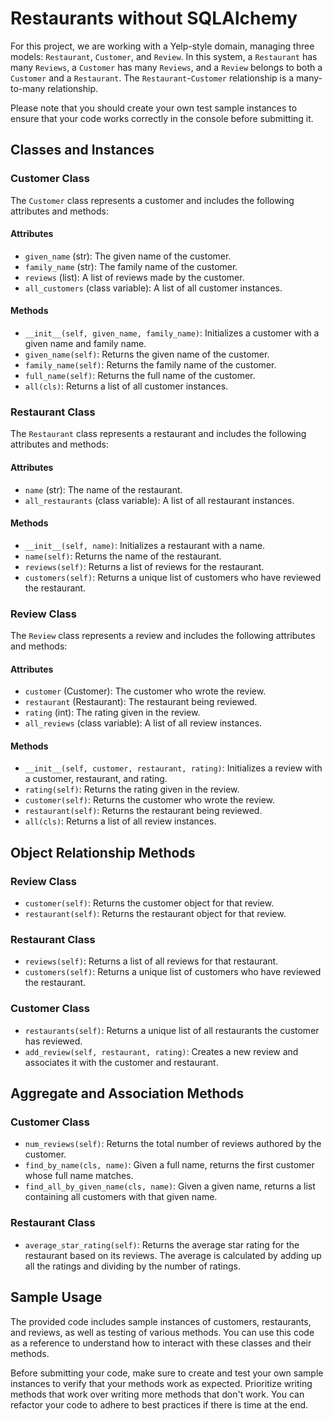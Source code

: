 # Restaurants without SQLAlchemy

For this project, we are working with a Yelp-style domain, managing three models: `Restaurant`, `Customer`, and `Review`. In this system, a `Restaurant` has many `Reviews`, a `Customer` has many `Reviews`, and a `Review` belongs to both a `Customer` and a `Restaurant`. The `Restaurant`-`Customer` relationship is a many-to-many relationship.

Please note that you should create your own test sample instances to ensure that your code works correctly in the console before submitting it.

## Classes and Instances

### Customer Class
The `Customer` class represents a customer and includes the following attributes and methods:

#### Attributes
- `given_name` (str): The given name of the customer.
- `family_name` (str): The family name of the customer.
- `reviews` (list): A list of reviews made by the customer.
- `all_customers` (class variable): A list of all customer instances.

#### Methods
- `__init__(self, given_name, family_name)`: Initializes a customer with a given name and family name.
- `given_name(self)`: Returns the given name of the customer.
- `family_name(self)`: Returns the family name of the customer.
- `full_name(self)`: Returns the full name of the customer.
- `all(cls)`: Returns a list of all customer instances.

### Restaurant Class
The `Restaurant` class represents a restaurant and includes the following attributes and methods:

#### Attributes
- `name` (str): The name of the restaurant.
- `all_restaurants` (class variable): A list of all restaurant instances.

#### Methods
- `__init__(self, name)`: Initializes a restaurant with a name.
- `name(self)`: Returns the name of the restaurant.
- `reviews(self)`: Returns a list of reviews for the restaurant.
- `customers(self)`: Returns a unique list of customers who have reviewed the restaurant.

### Review Class
The `Review` class represents a review and includes the following attributes and methods:

#### Attributes
- `customer` (Customer): The customer who wrote the review.
- `restaurant` (Restaurant): The restaurant being reviewed.
- `rating` (int): The rating given in the review.
- `all_reviews` (class variable): A list of all review instances.

#### Methods
- `__init__(self, customer, restaurant, rating)`: Initializes a review with a customer, restaurant, and rating.
- `rating(self)`: Returns the rating given in the review.
- `customer(self)`: Returns the customer who wrote the review.
- `restaurant(self)`: Returns the restaurant being reviewed.
- `all(cls)`: Returns a list of all review instances.

## Object Relationship Methods

### Review Class
- `customer(self)`: Returns the customer object for that review.
- `restaurant(self)`: Returns the restaurant object for that review.

### Restaurant Class
- `reviews(self)`: Returns a list of all reviews for that restaurant.
- `customers(self)`: Returns a unique list of customers who have reviewed the restaurant.

### Customer Class
- `restaurants(self)`: Returns a unique list of all restaurants the customer has reviewed.
- `add_review(self, restaurant, rating)`: Creates a new review and associates it with the customer and restaurant.

## Aggregate and Association Methods

### Customer Class
- `num_reviews(self)`: Returns the total number of reviews authored by the customer.
- `find_by_name(cls, name)`: Given a full name, returns the first customer whose full name matches.
- `find_all_by_given_name(cls, name)`: Given a given name, returns a list containing all customers with that given name.

### Restaurant Class
- `average_star_rating(self)`: Returns the average star rating for the restaurant based on its reviews. The average is calculated by adding up all the ratings and dividing by the number of ratings.

## Sample Usage
The provided code includes sample instances of customers, restaurants, and reviews, as well as testing of various methods. You can use this code as a reference to understand how to interact with these classes and their methods.

Before submitting your code, make sure to create and test your own sample instances to verify that your methods work as expected. Prioritize writing methods that work over writing more methods that don't work. You can refactor your code to adhere to best practices if there is time at the end.